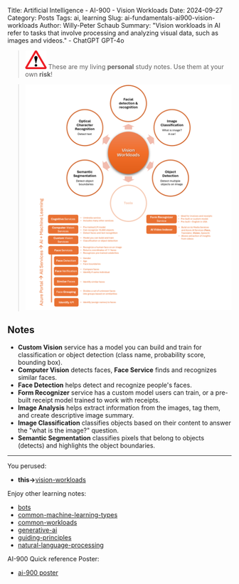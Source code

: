 Title: Artificial Intelligence - AI-900 - Vision Workloads
Date: 2024-09-27
Category: Posts 
Tags: ai, learning
Slug: ai-fundamentals-ai900-vision-workloads
Author: Willy-Peter Schaub
Summary: "Vision workloads in AI refer to tasks that involve processing and analyzing visual data, such as images and videos." - ChatGPT GPT-4o

>
>![alert](../images/alert-tiny.png)
>These are my living **personal** study notes. Use them at your own **risk**!
>

> ![vision-workloads](../images/ai-fundamentals-ai900-vision-workloads.png) 

## Notes

- **Custom Vision** service has a model you can build and train for classification or object detection (class name, probability score, bounding box).
- **Computer Vision** detects faces, **Face Service** finds and recognizes similar faces.
- **Face Detection** helps detect and recognize people's faces.
- **Form Recognizer** service has a custom model users can train, or a pre-built receipt model trained to work with receipts.
- **Image Analysis** helps extract information from the images, tag them, and create descriptive image summary.
- **Image Classification** classifies objects based on their content to answer the "what is the image?" question.
- **Semantic Segmentation** classifies pixels that belong to objects (detects) and highlights the object boundaries.

---

You perused:

- **this->**[vision-workloads](/ai-fundamentals-ai900-vision-workloads.html)

Enjoy other learning notes:

- [bots](/ai-fundamentals-ai900-bots.html)
- [common-machine-learning-types](/ai-fundamentals-ai900-common-machine-learning-types.html)
- [common-workloads](/ai-fundamentals-ai900-common-workloads.html)
- [generative-ai](/ai-fundamentals-ai900-generative-ai.html)
- [guiding-principles](/ai-fundamentals-ai900-ai-guiding-principles.html)
- [natural-language-processing](/ai-fundamentals-ai900-natural-language-processing.html)

AI-900 Quick reference Poster:

- [ai-900 poster](/ai-fundamentals-ai900-poster.html)

